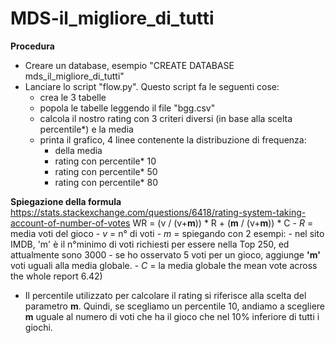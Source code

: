 # MDS-il_migliore_di_tutti

**Procedura**
- Creare un database, esempio "CREATE DATABASE mds_il_migliore_di_tutti"
- Lanciare lo script "flow.py". Questo script fa le seguenti cose:
  - crea le 3 tabelle
  - popola le tabelle leggendo il file "bgg.csv"
  - calcola il nostro rating con 3 criteri diversi (in base alla scelta percentile*) e la media
  - printa il grafico, 4 linee contenente la distribuzione di frequenza:
    - della media
    - rating con percentile* 10
    - rating con percentile* 50
    - rating con percentile* 80

**Spiegazione della formula**
https://stats.stackexchange.com/questions/6418/rating-system-taking-account-of-number-of-votes
WR = (v / (v+**m**)) * R + (**m** / (v+**m**)) * C
        - _R_ = media voti del gioco
        - _v_ = n° di voti
        - _m_ = spiegando con 2 esempi:
          - nel sito IMDB, 'm' è il n°minimo di voti richiesti per essere nella Top 250, ed attualmente sono 3000
          - se ho osservato 5 voti per un gioco, aggiunge **'m'** voti uguali alla media globale.
        - _C_ = la media globale the mean vote across the whole report  6.42)

* Il percentile utilizzato per calcolare il rating si riferisce alla scelta del parametro **m**. Quindi, se scegliamo un percentile 10, andiamo a scegliere **m** uguale al numero di voti che ha il gioco che nel 10% inferiore di tutti i giochi.

